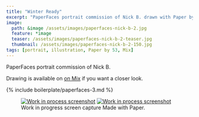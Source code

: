 ```yaml
---
title: "Winter Ready"
excerpt: "PaperFaces portrait commission of Nick B. drawn with Paper by 53 on an iPad."
image: 
  path: &image /assets/images/paperfaces-nick-b-2.jpg 
  feature: *image
  teaser: /assets/images/paperfaces-nick-b-2-teaser.jpg
  thumbnail: /assets/images/paperfaces-nick-b-2-150.jpg
tags: [portrait, illustration, Paper by 53, Mix]
---
```


PaperFaces portrait commission of Nick B. 

Drawing is available on [on Mix](https://mix.fiftythree.com/11098-Michael-Rose/585896) if you want a closer look.

{% include boilerplate/paperfaces-3.md %}

<figure class="half">
  <a href="/assets/images/paperfaces-nick-b-2-process-1-lg.jpg"><img src="/assets/images/paperfaces-nick-b-2-process-1-600.jpg" alt="Work in process screenshot"></a>
  <a href="/assets/images/paperfaces-nick-b-2-process-2-lg.jpg"><img src="/assets/images/paperfaces-nick-b-2-process-2-600.jpg" alt="Work in process screenshot"></a>
  <figcaption>Work in progress screen capture Made with Paper.</figcaption>
</figure>
